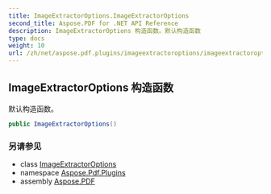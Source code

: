 ```yaml
---
title: ImageExtractorOptions.ImageExtractorOptions
second_title: Aspose.PDF for .NET API Reference
description: ImageExtractorOptions 构造函数。默认构造函数
type: docs
weight: 10
url: /zh/net/aspose.pdf.plugins/imageextractoroptions/imageextractoroptions/
---
```

## ImageExtractorOptions 构造函数

默认构造函数。

```csharp
public ImageExtractorOptions()
```

### 另请参见

* class [ImageExtractorOptions](../)
* namespace [Aspose.Pdf.Plugins](../../../aspose.pdf.plugins/)
* assembly [Aspose.PDF](../../../)